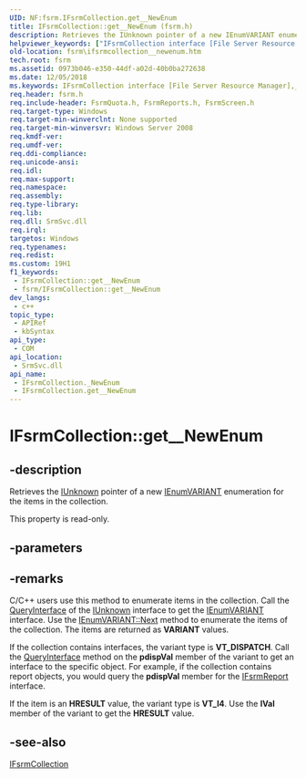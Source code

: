 ```yaml
---
UID: NF:fsrm.IFsrmCollection.get__NewEnum
title: IFsrmCollection::get__NewEnum (fsrm.h)
description: Retrieves the IUnknown pointer of a new IEnumVARIANT enumeration for the items in the collection.
helpviewer_keywords: ["IFsrmCollection interface [File Server Resource Manager]","_NewEnum property","IFsrmCollection._NewEnum","IFsrmCollection.get__NewEnum","IFsrmCollection::_NewEnum","IFsrmCollection::get__NewEnum","_NewEnum property [File Server Resource Manager]","_NewEnum property [File Server Resource Manager]","IFsrmCollection interface","fs.ifsrmcollection__newenum","fsrm.ifsrmcollection__newenum","fsrm/IFsrmCollection::_NewEnum","fsrm/IFsrmCollection::get__NewEnum","get__NewEnum"]
old-location: fsrm\ifsrmcollection__newenum.htm
tech.root: fsrm
ms.assetid: 0973b046-e350-44df-a02d-40b0ba272638
ms.date: 12/05/2018
ms.keywords: IFsrmCollection interface [File Server Resource Manager],_NewEnum property, IFsrmCollection._NewEnum, IFsrmCollection.get__NewEnum, IFsrmCollection::_NewEnum, IFsrmCollection::get__NewEnum, _NewEnum property [File Server Resource Manager], _NewEnum property [File Server Resource Manager],IFsrmCollection interface, fs.ifsrmcollection__newenum, fsrm.ifsrmcollection__newenum, fsrm/IFsrmCollection::_NewEnum, fsrm/IFsrmCollection::get__NewEnum, get__NewEnum
req.header: fsrm.h
req.include-header: FsrmQuota.h, FsrmReports.h, FsrmScreen.h
req.target-type: Windows
req.target-min-winverclnt: None supported
req.target-min-winversvr: Windows Server 2008
req.kmdf-ver: 
req.umdf-ver: 
req.ddi-compliance: 
req.unicode-ansi: 
req.idl: 
req.max-support: 
req.namespace: 
req.assembly: 
req.type-library: 
req.lib: 
req.dll: SrmSvc.dll
req.irql: 
targetos: Windows
req.typenames: 
req.redist: 
ms.custom: 19H1
f1_keywords:
 - IFsrmCollection::get__NewEnum
 - fsrm/IFsrmCollection::get__NewEnum
dev_langs:
 - c++
topic_type:
 - APIRef
 - kbSyntax
api_type:
 - COM
api_location:
 - SrmSvc.dll
api_name:
 - IFsrmCollection._NewEnum
 - IFsrmCollection.get__NewEnum
---
```


# IFsrmCollection::get__NewEnum


## -description

Retrieves the <a href="https://docs.microsoft.com/windows/desktop/api/unknwn/nn-unknwn-iunknown">IUnknown</a> pointer of a new 
    <a href="https://docs.microsoft.com/previous-versions/windows/desktop/api/oaidl/nn-oaidl-ienumvariant">IEnumVARIANT</a> enumeration for the items in 
    the collection.

This property is read-only.

## -parameters

## -remarks

C/C++ users use this method to enumerate items in the collection. Call the 
    <a href="https://docs.microsoft.com/windows/desktop/api/unknwn/nf-unknwn-iunknown-queryinterface(q)">QueryInterface</a> of the 
    <a href="https://docs.microsoft.com/windows/desktop/api/unknwn/nn-unknwn-iunknown">IUnknown</a> interface to get the 
    <a href="https://docs.microsoft.com/previous-versions/windows/desktop/api/oaidl/nn-oaidl-ienumvariant">IEnumVARIANT</a> interface. Use the 
    <a href="https://docs.microsoft.com/previous-versions/windows/desktop/api/oaidl/nf-oaidl-ienumvariant-next">IEnumVARIANT::Next</a> method to enumerate 
    the items of the collection. The items are returned as <b>VARIANT</b> values.

If the collection contains interfaces, the  variant type is <b>VT_DISPATCH</b>. Call the 
    <a href="https://docs.microsoft.com/windows/desktop/api/unknwn/nf-unknwn-iunknown-queryinterface(q)">QueryInterface</a> method on the 
    <b>pdispVal</b> member of the variant to get an interface to the specific object. For example, 
    if the collection contains report objects, you would query the <b>pdispVal</b> member for the 
    <a href="https://docs.microsoft.com/previous-versions/windows/desktop/api/fsrmreports/nn-fsrmreports-ifsrmreport">IFsrmReport</a> interface.

If the item is an <b>HRESULT</b> value, the variant type is 
    <b>VT_I4</b>. Use the <b>lVal</b> member of the variant to get the 
    <b>HRESULT</b> value.

## -see-also

<a href="https://docs.microsoft.com/previous-versions/windows/desktop/api/fsrm/nn-fsrm-ifsrmcollection">IFsrmCollection</a>

